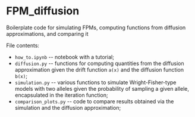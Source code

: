 # FPM_diffusion
Boilerplate code for simulating FPMs, computing functions from diffusion approximations, and comparing it

File contents:
* `how_to.ipynb` -- notebook with a tutorial;
* `diffusion.py` -- functions for computing quantities from the diffusion approximation given the drift function `a(x)` and the diffusion function `b(x)`;
* `simulation.py` -- various functions to simulate Wright-Fisher-type models with two alleles given the probability of sampling a given allele, encapsulated in the iteration function;
* `comparison_plots.py` -- code to compare results obtained via the simulation and the diffusion approximation;